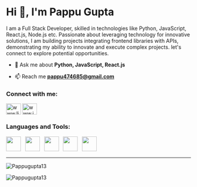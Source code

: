 <h1>Hi 👋, I'm Pappu Gupta</h1>
<p> I am a Full Stack Developer, skilled in technologies like Python, JavaScript, React.js, Node.js etc. Passionate about leveraging technology for innovative solutions, I am building projects integrating frontend libraries with APIs, demonstrating my ability to innovate and execute complex projects. let's connect to explore potential opportunities.</p>

- 💬 Ask me about **Python, JavaScript, React.js**

- 📫 Reach me **pappu474685@gmail.com**

<h3 align="left">Connect with me:</h3>
<p align="left">
<a href="https://www.linkedin.com/in/pappu-kumar-620881258/" target="blank"><img align="center" src="https://skillicons.dev/icons?i=linkedin" alt="www.linkedin.com/in/pappu-kumar-620881258/" height="30" width="40" /></a>
<a href="https://www.instagram.com/pappu_gupta7548/?igshid=NGExMmI2YTkyZg%3D%3D" target="blank"><img align="center" src="https://skillicons.dev/icons?i=instagram" alt="www.instagram.com/pappu_gupta7548" height="30" width="40" /></a>
</p>
<h3 align="left">Languages and Tools:</h3>
<p>
<img width="40" height="40" src="https://skillicons.dev/icons?i=python"></img>&nbsp;&nbsp;
<img width="40" height="40" src="https://skillicons.dev/icons?i=javascript"></img>&nbsp;&nbsp;
<img width="40" height="40" src="https://skillicons.dev/icons?i=react"></img>&nbsp;&nbsp;
<img width="40" height="40" src="https://skillicons.dev/icons?i=nodejs"></img>&nbsp;&nbsp;
<img width="40" height="40" src="https://skillicons.dev/icons?i=mysql"></img>&nbsp;&nbsp;

</p>
<hr />
<p><img align="center" src="https://github-readme-stats.vercel.app/api/top-langs?username=Pappugupta13&show_icons=true&locale=en&layout=compact&theme=cobalt" alt="Pappugupta13" /></p>

<p><img align="center" src="https://github-readme-streak-stats.herokuapp.com/?user=Pappugupta13&theme=cobalt" alt="Pappugupta13" /></p>
